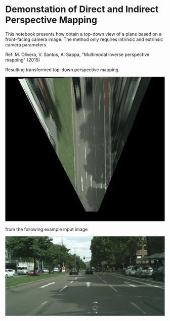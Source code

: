 # Demonstation of Direct and Indirect Perspective Mapping

This notebook presents how obtain a top-down view of a plane based on a front-facing camera image. The method only requires intrinsic and extrinsic camera parameters.

Ref: M. Olivera, V. Santos, A. Sappa, "Multimodal inverse perspective mapping" (2015)

Resulting transformed top-down perspective mapping

![Perspective transformation](https://github.com/robin-karlsson0/perspective_mapping/blob/master/perspective.png)

from the following example input image

![Input image](https://github.com/robin-karlsson0/perspective_mapping/blob/master/stuttgart_01_000000_003715_leftImg8bit.png)


